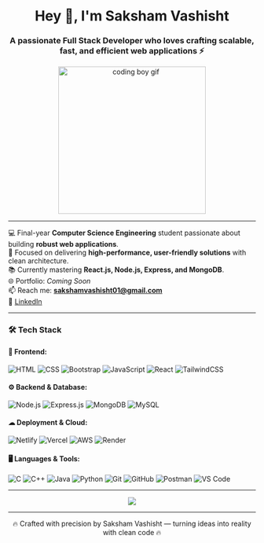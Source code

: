 <h1 align="center">Hey 👋, I'm Saksham Vashisht</h1>
<h3 align="center">A passionate Full Stack Developer who loves crafting scalable, fast, and efficient web applications ⚡</h3>

<p align="center">
  <img src="https://media.giphy.com/media/qgQUggAC3Pfv687qPC/giphy.gif" width="300" alt="coding boy gif" />
</p>

---

💻 Final-year **Computer Science Engineering** student passionate about building **robust web applications**.  
🚀 Focused on delivering **high-performance, user-friendly solutions** with clean architecture.  
📚 Currently mastering **React.js, Node.js, Express, and MongoDB**.  
🌐 Portfolio: _Coming Soon_  
📫 Reach me: **sakshamvashisht01@gmail.com**  
🔗 [LinkedIn](https://www.linkedin.com/in/saksham-vashisht1/)

---

### 🛠 Tech Stack

#### 🎨 Frontend:
![HTML](https://img.shields.io/badge/HTML5-E34F26?style=for-the-badge&logo=html5&logoColor=white)
![CSS](https://img.shields.io/badge/CSS3-1572B6?style=for-the-badge&logo=css3&logoColor=white)
![Bootstrap](https://img.shields.io/badge/Bootstrap-563D7C?style=for-the-badge&logo=bootstrap&logoColor=white)
![JavaScript](https://img.shields.io/badge/JavaScript-000000?style=for-the-badge&logo=javascript&logoColor=F7DF1E)
![React](https://img.shields.io/badge/React-20232A?style=for-the-badge&logo=react&logoColor=61DAFB)
![TailwindCSS](https://img.shields.io/badge/Tailwind_CSS-0F172A?style=for-the-badge&logo=tailwind-css&logoColor=38B2AC)

#### ⚙ Backend & Database:
![Node.js](https://img.shields.io/badge/Node.js-0B3D2E?style=for-the-badge&logo=nodedotjs&logoColor=white)
![Express.js](https://img.shields.io/badge/Express.js-111111?style=for-the-badge&logo=express&logoColor=white)
![MongoDB](https://img.shields.io/badge/MongoDB-001E2B?style=for-the-badge&logo=mongodb&logoColor=4EA94B)
![MySQL](https://img.shields.io/badge/MySQL-152E50?style=for-the-badge&logo=mysql&logoColor=white)

#### ☁ Deployment & Cloud:
![Netlify](https://img.shields.io/badge/Netlify-0E1F2C?style=for-the-badge&logo=netlify&logoColor=00C7B7)
![Vercel](https://img.shields.io/badge/Vercel-0D1117?style=for-the-badge&logo=vercel&logoColor=white)
![AWS](https://img.shields.io/badge/AWS-1A1A1A?style=for-the-badge&logo=amazonaws&logoColor=FF9900)
![Render](https://img.shields.io/badge/Render-0C3B2E?style=for-the-badge&logo=render&logoColor=46E3B7)

#### 🖥 Languages & Tools:
![C](https://img.shields.io/badge/C-001F3F?style=for-the-badge&logo=c&logoColor=white)
![C++](https://img.shields.io/badge/C++-001F3F?style=for-the-badge&logo=cplusplus&logoColor=00599C)
![Java](https://img.shields.io/badge/Java-0F172A?style=for-the-badge&logo=java&logoColor=ED8B00)
![Python](https://img.shields.io/badge/Python-001F3F?style=for-the-badge&logo=python&logoColor=3776AB)
![Git](https://img.shields.io/badge/Git-1A1A1A?style=for-the-badge&logo=git&logoColor=F05032)
![GitHub](https://img.shields.io/badge/GitHub-0D1117?style=for-the-badge&logo=github&logoColor=white)
![Postman](https://img.shields.io/badge/Postman-1A1A1A?style=for-the-badge&logo=postman&logoColor=FF6C37)
![VS Code](https://img.shields.io/badge/VS_Code-001E2B?style=for-the-badge&logo=visual-studio-code&logoColor=007ACC)

---

<p align="center">
  <img src="https://readme-typing-svg.herokuapp.com/?lines=Building+solutions+that+scale;Code+Clean+%7C+Design+Sharp;Always+Leveling+Up!&center=true&width=500&height=45&color=00FF7F&vCenter=true&size=22" />
</p>

---

<p align="center">🔥 Crafted with precision by Saksham Vashisht — turning ideas into reality with clean code 🔥</p>
